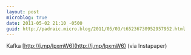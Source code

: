```yaml
---
layout: post
microblog: true
date: 2011-05-02 21:10 -0500
guid: http://padraic.micro.blog/2011/05/03/t65236730952957952.html
---
```

Kafka [http://j.mp/lpxmW6](http://j.mp/lpxmW6) (via Instapaper)
